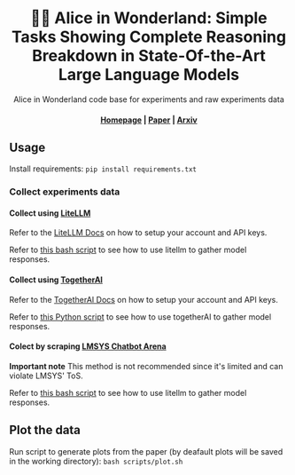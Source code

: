 <h1 align="center">
        🎩🐇 Alice in Wonderland: Simple Tasks Showing Complete Reasoning Breakdown in State-Of-the-Art Large Language Models
    </h1>
 <p align="center">Alice in Wonderland code base for experiments and raw experiments data</p>
<h4 align="center"><a href="https://marianna13.github.io/aiw/" target="_blank">Homepage</a> | <a href="https://docs.litellm.ai/docs/hosted" target="_blank"> Paper</a> | <a href="https://docs.litellm.ai/docs/enterprise"target="_blank">Arxiv</a></h4>


## Usage

Install requirements:
`pip install requirements.txt`

### Collect experiments data

#### Collect using [LiteLLM](https://github.com/BerriAI/litellm)
Refer to the [LiteLLM Docs](https://docs.litellm.ai/docs/) on how to setup your account and API keys.

Refer to [this bash script](scripts/execute_litellm_data_gathering.sh) to see how to use litellm to gather model responses.

#### Collect using [TogetherAI](https://www.together.ai/)

Refer to the [TogetherAI Docs](https://docs.together.ai/docs/quickstart) on how to setup your account and API keys.

Refer to [this Python script](data_collection/examples/example_together.py) to see how to use togetherAI to gather model responses.

#### Colect by scraping [LMSYS Chatbot Arena](https://chat.lmsys.org/) 
**Important note** This method is not recommended since it's limited and can violate LMSYS' ToS.

Refer to [this bash script](scripts/execute_lmsys_data_gathering.sh) to see how to use litellm to gather model responses.


## Plot the data

Run script to generate plots from the paper (by deafault plots will be saved in the working directory):
`bash scripts/plot.sh`
